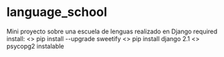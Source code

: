 # language_school
Mini proyecto sobre una escuela de lenguas realizado en Django
required install:
<> pip install --upgrade sweetify
<> pip install django 2.1
<> psycopg2 instalable
